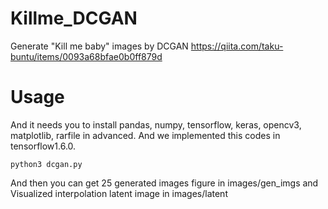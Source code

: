 # Killme_DCGAN
Generate "Kill me baby" images by DCGAN
https://qiita.com/taku-buntu/items/0093a68bfae0b0ff879d

# Usage
And it needs you to install pandas, numpy, tensorflow, keras, opencv3, matplotlib, rarfile in advanced. 
And we implemented this codes in tensorflow1.6.0. 

```console
python3 dcgan.py
```

And then you can get 25 generated images figure in images/gen_imgs and Visualized interpolation latent image in images/latent
